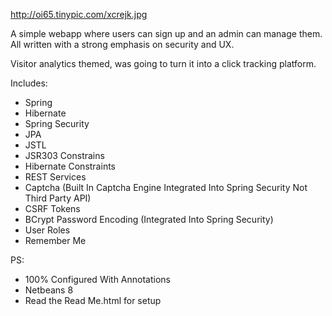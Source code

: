 http://oi65.tinypic.com/xcrejk.jpg

A simple webapp where users can sign up and an admin can manage them.
  All written with a strong emphasis on security and UX.
  
  Visitor analytics themed, was going to turn it into a click tracking platform.

Includes:

- Spring
- Hibernate
- Spring Security
- JPA
- JSTL
- JSR303 Constrains
- Hibernate Constraints
- REST Services
- Captcha (Built In Captcha Engine Integrated Into Spring Security Not Third Party API)
- CSRF Tokens
- BCrypt Password Encoding (Integrated Into Spring Security)
- User Roles
- Remember Me

PS:
- 100% Configured With Annotations
- Netbeans 8
- Read the Read Me.html for setup
